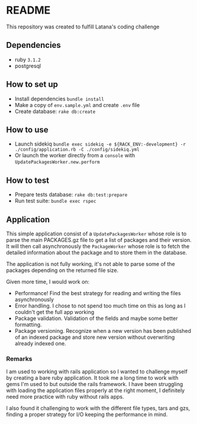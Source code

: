# README
This repository was created to fulfill Latana's coding challenge

## Dependencies
- ruby `3.1.2`
- postgresql

## How to set up
- Install dependencies `bundle install`
- Make a copy of `env.sample.yml` and create `.env` file
- Create database: `rake db:create`

## How to use
- Launch sidekiq `bundle exec sidekiq -e ${RACK_ENV:-development} -r ./config/application.rb -C ./config/sidekiq.yml`
- Or launch the worker directly from a `console` with `UpdatePackagesWorker.new.perform`

## How to test
- Prepare tests database: `rake db:test:prepare`
- Run test suite: `bundle exec rspec`

## Application
This simple application consist of a `UpdatePackagesWorker` whose role is to parse the main PACKAGES.gz file to get a
list of packages and their version. It will then call asynchronously the `PackageWorker` whose role is to fetch the detailed
information about the package and to store them in the database.

The application is not fully working, it's not able to parse some of the packages depending on the returned file size.

Given more time, I would work on:
- Performance! Find the best strategy for reading and writing the files asynchronously
- Error handling. I chose to not spend too much time on this as long as I couldn't get the full app working
- Package validation. Validation of the fields and maybe some better formatting.
- Package versioning. Recognize when a new version has been published of an indexed package and store new version without
overwriting already indexed one.

### Remarks
I am used to working with rails application so I wanted to challenge myself by creating a bare ruby
application. It took me a long time to work with gems I'm used to but outside the rails framework. I have 
been struggling with loading the application files properly at the right moment, I definitely need more practice with ruby
without rails apps.

I also found it challenging to work with the different file types, tars and gzs, finding a proper strategy for I/O keeping 
the performance in mind.


